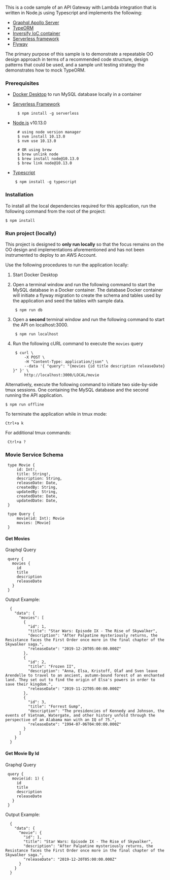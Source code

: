This is a code sample of an API Gateway with Lambda integration that is written in Node.js using Typescript and implements the following: 
- [Graphql Apollo Server](https://www.apollographql.com/docs/apollo-server/)
- [TypeORM](https://typeorm.io/#/)
- [Inversify IoC container](http://inversify.io/)
- [Serverless framework](https://www.serverless.com/)
- [Flyway](https://flywaydb.org/)

The primary purpose of this sample is to demonstrate a repeatable OO design approach in terms of a recommended code structure, 
design patterns that could be used, and a sample unit testing strategy the demonstrates how to mock TypeORM.

### Prerequisites

- [Docker Desktop](https://www.docker.com/products/docker-desktop) to run MySQL database locally in a container
- [Serverless Framework](https://serverless.com)

        $ npm install -g serverless
- [Node.js](https://nodejs.org/en/) v10.13.0

        # using node version manager
        $ nvm install 10.13.0
        $ nvm use 10.13.0
        
        # OR using brew
        $ brew unlink node
        $ brew install node@10.13.0
        $ brew link node@10.13.0
 
 - [Typescript](https://www.typescriptlang.org/)
 
        $ npm install -g typescript
 

### Installation
To install all the local dependencies required for this application, run the following command from the root of the project:

    $ npm install
    
### Run project (locally)
This project is designed to **only run locally** so that the focus remains on the OO design and implementations aforementioned and has not been instrumented to deploy to an AWS Account.  

Use the following procedures to run the application locally:

1. Start Docker Desktop
2. Open a terminal window and run the following command to start the MySQL database in a Docker container. 
The database Docker container will initiate a flyway migration to create the schema and tables used by the application and seed the tables with sample data.

        $ npm run db
        
3. Open a **second** terminal window and run the following command to start the API on localhost:3000.

        $ npm run localhost
        
4. Run the following cURL command to execute the `movies` query

        $ curl \
            -X POST \
            -H "Content-Type: application/json" \
            --data '{ "query": "{movies {id title description releaseDate} }" }' \
            http://localhost:3000/LOCAL/movie

Alternatively, execute the following command to initiate two side-by-side tmux sessions.  One containing the MySQL database 
and the second running the API application.

    $ npm run offline
    
To terminate the application while in tmux mode:

    Ctrl+a k
    
 For additional tmux commands:
 
     Ctrl+a ?
     
     
### Movie Service Schema

     type Movie {
         id: Int!,
         title: String!,
         description: String,
         releaseDate: Date,
         createdBy: String,
         updatedBy: String,
         createdDate: Date,
         updatedDate: Date,
     }
     
     type Query {
         movie(id: Int): Movie
         movies: [Movie]
     }

#### Get Movies

Graphql Query

     query {
       movies {
         id
         title
         description
         releaseDate
       }
     }
     
 Output Example:
 
      {
        "data": {
          "movies": [
            {
              "id": 1,
              "title": "Star Wars: Episode IX - The Rise of Skywalker",
              "description": "After Palpatine mysteriously returns, the Resistance faces the First Order once more in the final chapter of the Skywalker saga.",
              "releaseDate": "2019-12-20T05:00:00.000Z"
            },
            {
              "id": 2,
              "title": "Frozen II",
              "description": "Anna, Elsa, Kristoff, Olaf and Sven leave Arendelle to travel to an ancient, autumn-bound forest of an enchanted land. They set out to find the origin of Elsa's powers in order to save their kingdom.",
              "releaseDate": "2019-11-22T05:00:00.000Z"
            },
            {
              "id": 3,
              "title": "Forrest Gump",
              "description": "The presidencies of Kennedy and Johnson, the events of Vietnam, Watergate, and other history unfold through the perspective of an Alabama man with an IQ of 75.",
              "releaseDate": "1994-07-06T04:00:00.000Z"
            }
          ]
        }
      }

#### Get Movie By Id

Graphql Query

     query {
       movie(id: 1) {
         id
         title
         description
         releaseDate
       }
     }
     
 Output Example:
 
      {
        "data": {
          "movie": {
            "id": 1,
            "title": "Star Wars: Episode IX - The Rise of Skywalker",
            "description": "After Palpatine mysteriously returns, the Resistance faces the First Order once more in the final chapter of the Skywalker saga.",
            "releaseDate": "2019-12-20T05:00:00.000Z"
          }
        }
      }